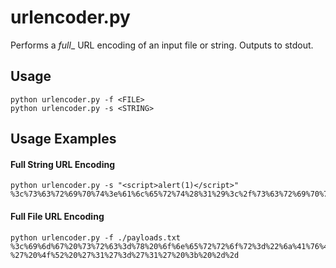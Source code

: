 # urlencoder.py
Performs a _full__ URL encoding of an input file or string. Outputs to stdout.

## Usage
```
python urlencoder.py -f <FILE>
python urlencoder.py -s <STRING>
```

## Usage Examples
#### Full String URL Encoding
```
python urlencoder.py -s "<script>alert(1)</script>"
%3c%73%63%72%69%70%74%3e%61%6c%65%72%74%28%31%29%3c%2f%73%63%72%69%70%74%3e
```

#### Full File URL Encoding
```
python urlencoder.py -f ./payloads.txt
%3c%69%6d%67%20%73%72%63%3d%78%20%6f%6e%65%72%72%6f%72%3d%22%6a%41%76%41%73%43%72%49%70%54%3a%61%6c%65%72%74%28%64%6f%63%75%6d%65%6e%74%2e%63%6f%6f%6b%69%65%29%22%3e
%27%20%4f%52%20%27%31%27%3d%27%31%27%20%3b%20%2d%2d
```
